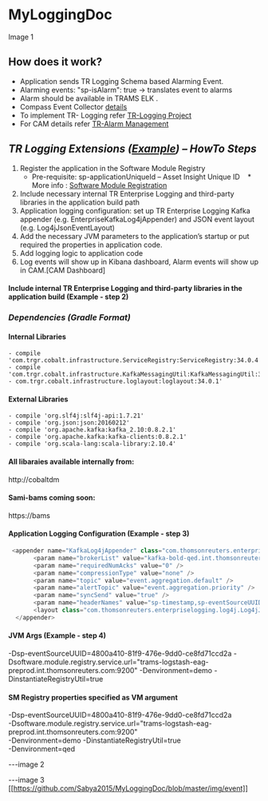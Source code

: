 # MyLoggingDoc

Image 1

## How does it work?
- Application sends TR Logging Schema based Alarming Event.
- Alarming events: "sp-isAlarm": true -> translates event to alarms
- Alarm should be available in TRAMS ELK .
- Compass Event Collector [details]()
- To implement TR- Logging refer [TR-Logging Project]()
- For CAM details refer [TR-Alarm Management]()

## *TR Logging Extensions ([Example]()) – HowTo Steps*
1. Register the application in the Software Module Registry
    * Pre-requisite: sp-applicationUniqueId – Asset Insight Unique ID
    * More info : [Software Module Registration]()
2. Include necessary internal TR Enterprise Logging and third-party libraries in the application build path
3. Application logging configuration: set up TR Enterprise Logging Kafka  appender (e.g. EnterpriseKafkaLog4jAppender) and JSON event layout (e.g. Log4jJsonEventLayout)
4. Add the necessary JVM parameters to the application’s startup or put required the properties in application code. 
5. Add logging logic to application code 
6. Log events will show up in Kibana dashboard, Alarm events will show up in CAM.[CAM Dashboard]



#### Include internal TR Enterprise Logging and third-party libraries in the application build (Example - step 2)

### *Dependencies (Gradle Format)*

#### Internal Libraries
    - compile 'com.trgr.cobalt.infrastructure.ServiceRegistry:ServiceRegistry:34.0.4'
    - compile 'com.trgr.cobalt.infrastructure.KafkaMessagingUtil:KafkaMessagingUtil:32.3.12'
    - com.trgr.cobalt.infrastructure.loglayout:loglayout:34.0.1'

#### External Libraries
    - compile 'org.slf4j:slf4j-api:1.7.21'
    - compile 'org.json:json:20160212'
    - compile 'org.apache.kafka:kafka_2.10:0.8.2.1'
    - compile 'org.apache.kafka:kafka-clients:0.8.2.1'
    - compile 'org.scala-lang:scala-library:2.10.4'

#### All libaraies available internally from: 
http://cobaltdm

#### Sami-bams coming soon:
https://bams


#### Application Logging Configuration (Example - step 3)
```javascript 
 <appender name="KafkaLog4jAppender" class="com.thomsonreuters.enterpriselogging.appender.log4j.EnterpriseKafkaLog4jAppender">  
       <param name="brokerList" value="kafka-bold-qed.int.thomsonreuters.com:9092" />
       <param name="requiredNumAcks" value="0" />
       <param name="compressionType" value="none" />
       <param name="topic" value="event.aggregation.default" />
       <param name="alertTopic" value="event.aggregation.priority" />
       <param name="syncSend" value="true" />
       <param name="headerNames" value="sp-timestamp,sp-eventSourceUUID,sp-eventType,sp-eventSeverity,sp-isAlarm" />
       <layout class="com.thomsonreuters.enterpriselogging.log4j.Log4jJsonEventLayout" />
  </appender>    
```

#### JVM Args (Example - step 4)
-Dsp-eventSourceUUID=4800a410-81f9-476e-9dd0-ce8fd71ccd2a -Dsoftware.module.registry.service.url="trams-logstash-eag-preprod.int.thomsonreuters.com:9200" -Denvironment=demo -DinstantiateRegistryUtil=true


#### SM Registry properties specified as VM argument
-Dsp-eventSourceUUID=4800a410-81f9-476e-9dd0-ce8fd71ccd2a </br>
-Dsoftware.module.registry.service.url="trams-logstash-eag-preprod.int.thomsonreuters.com:9200"  </br>
-Denvironment=demo -DinstantiateRegistryUtil=true</br>
-Denvironment=qed </br>

---image 2

---image 3
[[https://github.com/Sabya2015/MyLoggingDoc/blob/master/img/event]]

